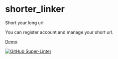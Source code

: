 # shorter_linker

Short your long url

You can register account and manage your short url.

[Demo](http://139.198.180.2/)

[![GitHub Super-Linter](https://github.com/crosspass/shorter_linker/workflows/Lint%20Code%20Base/badge.svg)](https://github.com/crosspass/shorter_linker/actions)
